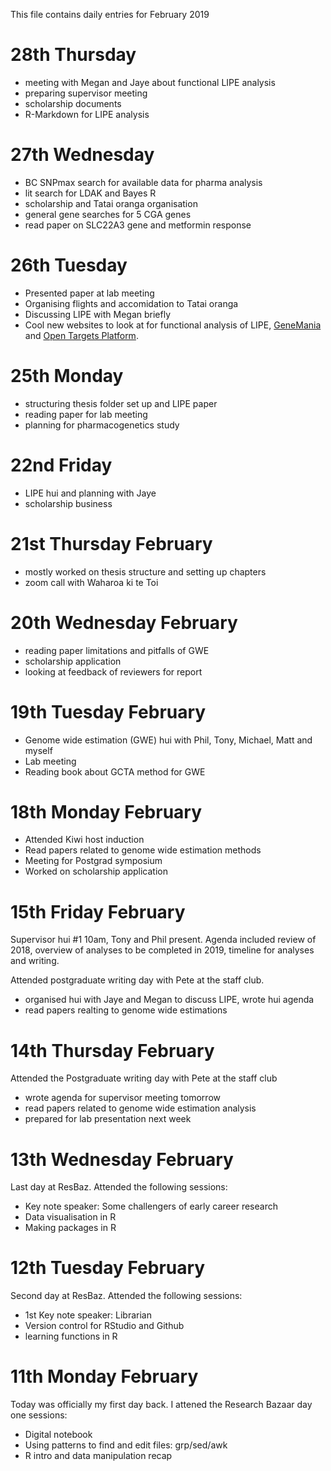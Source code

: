This file contains daily entries for February 2019 

# 28th Thursday 

* meeting with Megan and Jaye about functional LIPE analysis 
* preparing supervisor meeting 
* scholarship documents 
* R-Markdown for LIPE analysis 

# 27th Wednesday 

* BC SNPmax search for available data for pharma analysis 
* lit search for LDAK and Bayes R 
* scholarship and Tatai oranga organisation 
* general gene searches for 5 CGA genes 
* read paper on SLC22A3 gene and metformin response 

# 26th Tuesday 

* Presented paper at lab meeting 
* Organising flights and accomidation to Tatai oranga 
* Discussing LIPE with Megan briefly 
* Cool new websites to look at for functional analysis of LIPE, [GeneMania](https://genemania.org/) and [Open Targets Platform](https://www.targetvalidation.org/target/ENSG00000079435).  

# 25th Monday 

* structuring thesis folder set up and LIPE paper 
* reading paper for lab meeting 
* planning for pharmacogenetics study 

# 22nd Friday 

* LIPE hui and planning with Jaye 
* scholarship business 

# 21st Thursday February 

* mostly worked on thesis structure and setting up chapters 
* zoom call with Waharoa ki te Toi 

# 20th Wednesday February 

* reading paper limitations and pitfalls of GWE 
* scholarship application 
* looking at feedback of reviewers for report 

# 19th Tuesday February 

* Genome wide estimation (GWE) hui with Phil, Tony, Michael, Matt and myself 
* Lab meeting 
* Reading book about GCTA method for GWE 

# 18th Monday February 

* Attended Kiwi host induction 
* Read papers related to genome wide estimation methods 
* Meeting for Postgrad symposium 
* Worked on scholarship application 

# 15th Friday February 
Supervisor hui #1 10am, Tony and Phil present.  Agenda included review of 2018, overview of analyses to be completed in 2019,
timeline for analyses and writing.  

Attended postgraduate writing day with Pete at the staff club. 
* organised hui with Jaye and Megan to discuss LIPE, wrote hui agenda
* read papers realting to genome wide estimations 

# 14th Thursday February 
Attended the Postgraduate writing day with Pete at the staff club 
* wrote agenda for supervisor meeting tomorrow 
* read papers related to genome wide estimation analysis 
* prepared for lab presentation next week 

# 13th Wednesday February 
Last day at ResBaz.  Attended the following sessions:
* Key note speaker: Some challengers of early career research 
* Data visualisation in R 
* Making packages in R 

# 12th Tuesday February 
Second day at ResBaz.  Attended the following sessions:
* 1st Key note speaker: Librarian 
* Version control for RStudio and Github 
* learning functions in R

# 11th Monday February 
Today was officially my first day back.  I attened the Research Bazaar day one sessions: 
* Digital notebook 
* Using patterns to find and edit files: grp/sed/awk 
* R intro and data manipulation recap 
